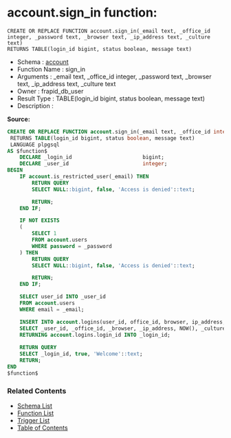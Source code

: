 # account.sign_in function:

```plpgsql
CREATE OR REPLACE FUNCTION account.sign_in(_email text, _office_id integer, _password text, _browser text, _ip_address text, _culture text)
RETURNS TABLE(login_id bigint, status boolean, message text)
```
* Schema : [account](../../schemas/account.md)
* Function Name : sign_in
* Arguments : _email text, _office_id integer, _password text, _browser text, _ip_address text, _culture text
* Owner : frapid_db_user
* Result Type : TABLE(login_id bigint, status boolean, message text)
* Description : 


**Source:**
```sql
CREATE OR REPLACE FUNCTION account.sign_in(_email text, _office_id integer, _password text, _browser text, _ip_address text, _culture text)
 RETURNS TABLE(login_id bigint, status boolean, message text)
 LANGUAGE plpgsql
AS $function$
    DECLARE _login_id                       bigint;
    DECLARE _user_id                        integer;
BEGIN
    IF account.is_restricted_user(_email) THEN
        RETURN QUERY
        SELECT NULL::bigint, false, 'Access is denied'::text;

        RETURN;
    END IF;

    IF NOT EXISTS
    (
        SELECT 1
        FROM account.users
        WHERE password = _password
    ) THEN
        RETURN QUERY
        SELECT NULL::bigint, false, 'Access is denied'::text;

        RETURN;
    END IF;

    SELECT user_id INTO _user_id
    FROM account.users
    WHERE email = _email;

    INSERT INTO account.logins(user_id, office_id, browser, ip_address, login_timestamp, culture)
    SELECT _user_id, _office_id, _browser, _ip_address, NOW(), _culture
    RETURNING account.logins.login_id INTO _login_id;
    
    RETURN QUERY
    SELECT _login_id, true, 'Welcome'::text;
    RETURN;    
END
$function$

```

### Related Contents
* [Schema List](../../schemas.md)
* [Function List](../../functions.md)
* [Trigger List](../../triggers.md)
* [Table of Contents](../../README.md)

